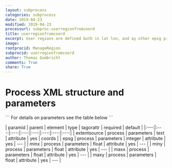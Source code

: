 ```yaml
---
layout: subprocess
categories: subprocess
date: 2019-04-23
modified: 2019-04-23
processurl: subproc-userregionfromcoord
title: userregionfromcoord
excerpt: User regions are defined both in lat lon, and ay other epsg projection given by user
image: 
rootprocid: ManageRegion
subprocid: userregionfromcoord
author: Thomas Gumbricht
comments: True
share: True
---
```


<h1 class='foot-description'>Process XML structure and parameters</h1>
```
For details on parameters see the table below
<?xml version="1.0" ?>
<process>
  <!--Generated from python-->
  <userproj plotid="yourplotid" projectid="yourprojectid" siteid="yoursiteid" system="systemid" tractid="yourtractid" userid="youruserid"/>
  <period endday="DD" endmonth="MM" endyear="YYYY" seasonendday="DD" seasonendmonth="MM" seasonstartday="DD" seasonstartmonth="MM" startday="DD" startmonth="MM" startyear="YYYY" timestep="timestep"/>
  <parameters epsg="xyz" extentsource="txtstring" maxx="xyz.abc" maxy="xyz.abc" minx="xyz.abc" miny="xyz.abc"/>
</process>
```

| paramid | parent | element | type | tagorattr | required | default |
|:---:|:---:|:---:|:---:|:---:|:---:|:---:|:---:|
| extentsource | process | parameters | text | attribute | yes | coords |
| epsg | process | parameters | integer | attribute | yes | --- |
| minx | process | parameters | float | attribute | yes | --- |
| miny | process | parameters | float | attribute | yes | --- |
| maxx | process | parameters | float | attribute | yes | --- |
| maxy | process | parameters | float | attribute | yes | --- |
